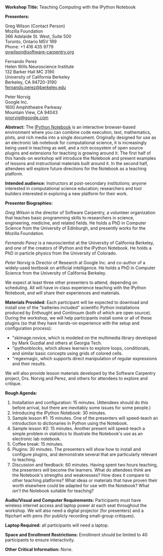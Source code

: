 **Workshop Title:**
Teaching Computing with the IPython Notebook

**Presenters:**

Greg Wilson (Contact Person)<br/>
Mozilla Foundation<br/>
366 Adelaide St. West, Suite 500<br/>
Toronto, Ontario M5V 1R9<br/>
Phone: +1 416 435 9779<br/>
gvwilson@software-carpentry.org

Fernando Perez<br/>
Helen Wills Neuroscience Institute<br/>
132 Barker Hall MC 3190<br/>
University of California Berkeley<br/>
Berkeley, CA 94720-3190<br/>
fernando.perez@berkeley.edu

Peter Norvig<br/>
Google Inc.<br/>
1600 Amphitheatre Parkway<br/>
Mountain View, CA 94043<br/>
pnorvig@google.com

**Abstract:**
The [IPython Notebook](http://ipython.org/notebook.html) is an interactive browser-based environment
where you can combine code execution, text, mathematics, plots, and rich media into a single document.
Originally designed for use as an electronic lab notebook for computational science,
it is increasingly being used in teaching as well,
and a rich ecosystem of open source plugins and extensions for teaching is growing around it.
The first half of this hands-on workshop will introduce the Notebook
and present examples of lessons and instructional materials built around it.
In the second half,
attendees will explore future directions for the Notebook as a teaching platform.

**Intended audience:**
Instructors at post-secondary institutions;
anyone interested in computational science education;
researchers and tool builders interested in exploring a new platform for their work.

**Presenter Biographies:**

*Greg Wilson* is the director of Software Carpentry,
a volunteer organization that teaches basic programming skills
to researchers in science, engineering, medicine, and related fields.
He holds a PhD in Computer Science from the University of Edinburgh,
and presently works for the Mozilla Foundation.

*Fernando Perez*
is a neuroscientist at the University of California Berkeley,
and one of the creators of IPython and the IPython Notebook.
He holds a PhD in particle physics from the University of Colorado.

*Peter Norvig*
is Director of Research at Google Inc.
and co-author of a widely-used textbook on artificial intelligence.
He holds a PhD in Computer Science from the University of California Berkeley.

We expect at least three other presenters to attend,
depending on scheduling.
All will have in-class experience teaching with the IPython Notebook,
and will share their experiences and materials.

**Materials Provided:**
Each participant will be expected to download and install
one of the "batteries included" scientific Python installations produced by Enthought and Continuum
(both of which are open source).
During the workshop,
we will help participants install some or all of these plugins
(so that they have hands-on experience with the setup and configuration process):

* "skimage.novice, which is modeled on the multimedia library developed by Mark Guzdial and others at Georgia Tech.
* "ipythonblocks, which allows learners to explore loops, conditionals, and similar basic concepts using grids of colored cells.
* "regexmagic, which supports direct manipulation of regular expressions and their results.

We will also provide lesson materials developed by the Software Carpentry project,
Drs. Norvig and Perez,
and others for attendees to explore and critique.

**Rough Agenda:**

1. Installation and configuration: 15 minutes.
   (Attendees should do this before arrival, but there are inevitably some issues for some people.)
2. Introducing the IPython Notebook: 30 minutes.
3. Sample lesson #1: 15 minutes.
   One of the presenters will speed-teach an introduction to dictionaries in Python using the Notebook.
4. Sample lesson #2: 15 minutes.
   Another present will speed-teach a simple problem in statistics
   to illustrate the Notebook's use as an electronic lab notebook.
5. Coffee break: 15 minutes.
6. Plugins: 30 minutes.
   The presenters will show how to install and configure plugins,
   and demonstrate several that are particularly relevant to teaching.
7. Discussion and feedback: 60 minutes.
   Having spent two hours teaching, the presenters will become the learners.
   What do attendees think are the Notebook's strengths and weaknesses?
   How does it compare to other teaching platforms?
   What ideas or materials that have proven their worth elsewhere could be adapted for use with the Notebook?
   What *isn't* the Notebook suitable for teaching?

**Audio/Visual and Computer Requirements:**
Participants must have wireless internet access and laptop power at each seat throughout the workshop.
We will also need a digital projector (for presenters)
and a flipchart with pens (for publicly recording small-group critiques).

**Laptop Required:**
all participants will need a laptop.

**Space and Enrollment Restrictions:**
Enrollment should be limited to 40 participants to ensure interactivity.

**Other Critical Information:**
None.
